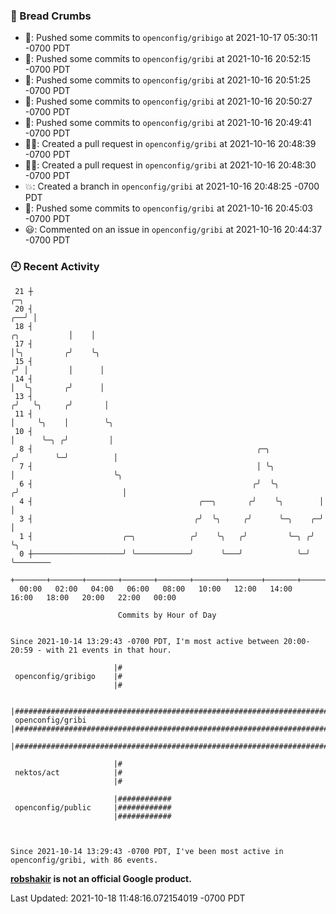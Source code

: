 ### 🍞 Bread Crumbs

 * 🚢: Pushed some commits to `openconfig/gribigo` at 2021-10-17 05:30:11 -0700 PDT
 * 🚢: Pushed some commits to `openconfig/gribi` at 2021-10-16 20:52:15 -0700 PDT
 * 🚢: Pushed some commits to `openconfig/gribi` at 2021-10-16 20:51:25 -0700 PDT
 * 🚢: Pushed some commits to `openconfig/gribi` at 2021-10-16 20:50:27 -0700 PDT
 * 🚢: Pushed some commits to `openconfig/gribi` at 2021-10-16 20:49:41 -0700 PDT
 * ✍🏼: Created a pull request in `openconfig/gribi` at 2021-10-16 20:48:39 -0700 PDT
 * ✍🏼: Created a pull request in `openconfig/gribi` at 2021-10-16 20:48:30 -0700 PDT
 * 💥: Created a branch in `openconfig/gribi` at 2021-10-16 20:48:25 -0700 PDT
 * 🚢: Pushed some commits to `openconfig/gribi` at 2021-10-16 20:45:03 -0700 PDT
 * 😃: Commented on an issue in `openconfig/gribi` at 2021-10-16 20:44:37 -0700 PDT

### 🕘 Recent Activity
```
 21 ┼                                                                                    ╭─╮
 20 ┤                                                                                 ╭──╯ │
 18 ┤                                                                    ╭╮           │    │
 17 ┤                                                                    │╰╮         ╭╯    ╰╮
 15 ┤                                                                   ╭╯ │         │      │
 14 ┤                                                                   │  ╰╮       ╭╯      │
 13 ┤                                                                  ╭╯   ╰╮     ╭╯       │
 11 ┤                                                                  │     ╰╮    │        ╰╮
 10 ┤                                                                  │      ╰─╮ ╭╯         │
  8 ┤                                                  ╭─╮            ╭╯        ╰─╯          │
  7 ┤                                                  │ ╰╮           │                      ╰╮
  6 ┤                                                 ╭╯  ╰╮         ╭╯                       │
  4 ┤                                     ╭──╮       ╭╯    ╰╮        │                        │
  3 ┤                                    ╭╯  ╰╮     ╭╯      ╰─╮    ╭─╯                        │
  1 ┤                    ╭─╮            ╭╯    ╰╮   ╭╯         ╰─╮ ╭╯                          ╰╮
  0 ┼────────────────────╯ ╰────────────╯      ╰───╯            ╰─╯                            ╰────────
    +───────+───────+───────+───────+───────+───────+───────+───────+───────+───────+───────+───────+────
  00:00   02:00   04:00   06:00   08:00   10:00   12:00   14:00   16:00   18:00   20:00   22:00   00:00   

						Commits by Hour of Day


Since 2021-10-14 13:29:43 -0700 PDT, I'm most active between 20:00-20:59 - with 21 events in that hour.

```



```
                       |#
 openconfig/gribigo    |#
                       |#

                       |######################################################################################
 openconfig/gribi      |######################################################################################
                       |######################################################################################

                       |#
 nektos/act            |#
                       |#

                       |############
 openconfig/public     |############
                       |############



Since 2021-10-14 13:29:43 -0700 PDT, I've been most active in openconfig/gribi, with 86 events.

```
**[robshakir](mailto:robjs@google.com) is not an official Google product.**  


Last Updated: 2021-10-18 11:48:16.072154019 -0700 PDT
